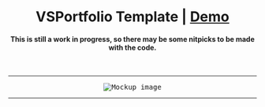 <h1 align=center>VSPortfolio Template | <a href="https://jason-heller.github.io" rel="nofollow">Demo</a></h1>

<h4 align=center>This is still a work in progress, so there may be some nitpicks to be made with the code.</h4>
<br>

---

<p align="center">
  <kbd><img src="https://github.com/jason-heller/VSPortfolio-Theme/blob/main/app.js" alt="Mockup image" title="Mockup"/></kbd>
</p>

---

